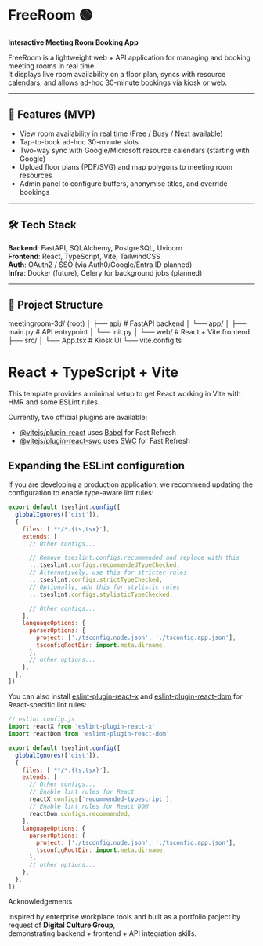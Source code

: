 # FreeRoom 🟢  
**Interactive Meeting Room Booking App**

FreeRoom is a lightweight web + API application for managing and booking meeting rooms in real time.  
It displays live room availability on a floor plan, syncs with resource calendars, and allows ad-hoc 30-minute bookings via kiosk or web.  

---

## 🚀 Features (MVP)
- View room availability in real time (Free / Busy / Next available)
- Tap-to-book ad-hoc 30-minute slots
- Two-way sync with Google/Microsoft resource calendars (starting with Google)
- Upload floor plans (PDF/SVG) and map polygons to meeting room resources
- Admin panel to configure buffers, anonymise titles, and override bookings

---

## 🛠️ Tech Stack
**Backend**: FastAPI, SQLAlchemy, PostgreSQL, Uvicorn  
**Frontend**: React, TypeScript, Vite, TailwindCSS  
**Auth**: OAuth2 / SSO (via Auth0/Google/Entra ID planned)  
**Infra**: Docker (future), Celery for background jobs (planned)

---

## 📂 Project Structure
meetingroom-3d/ (root)
│
├── api/ # FastAPI backend
│ └── app/
│ ├── main.py # API entrypoint
│ └── init.py
│
└── web/ # React + Vite frontend
├── src/
│ └── App.tsx # Kiosk UI
└── vite.config.ts


# React + TypeScript + Vite

This template provides a minimal setup to get React working in Vite with HMR and some ESLint rules.

Currently, two official plugins are available:

- [@vitejs/plugin-react](https://github.com/vitejs/vite-plugin-react/blob/main/packages/plugin-react) uses [Babel](https://babeljs.io/) for Fast Refresh
- [@vitejs/plugin-react-swc](https://github.com/vitejs/vite-plugin-react/blob/main/packages/plugin-react-swc) uses [SWC](https://swc.rs/) for Fast Refresh

## Expanding the ESLint configuration

If you are developing a production application, we recommend updating the configuration to enable type-aware lint rules:

```js
export default tseslint.config([
  globalIgnores(['dist']),
  {
    files: ['**/*.{ts,tsx}'],
    extends: [
      // Other configs...

      // Remove tseslint.configs.recommended and replace with this
      ...tseslint.configs.recommendedTypeChecked,
      // Alternatively, use this for stricter rules
      ...tseslint.configs.strictTypeChecked,
      // Optionally, add this for stylistic rules
      ...tseslint.configs.stylisticTypeChecked,

      // Other configs...
    ],
    languageOptions: {
      parserOptions: {
        project: ['./tsconfig.node.json', './tsconfig.app.json'],
        tsconfigRootDir: import.meta.dirname,
      },
      // other options...
    },
  },
])
```

You can also install [eslint-plugin-react-x](https://github.com/Rel1cx/eslint-react/tree/main/packages/plugins/eslint-plugin-react-x) and [eslint-plugin-react-dom](https://github.com/Rel1cx/eslint-react/tree/main/packages/plugins/eslint-plugin-react-dom) for React-specific lint rules:

```js
// eslint.config.js
import reactX from 'eslint-plugin-react-x'
import reactDom from 'eslint-plugin-react-dom'

export default tseslint.config([
  globalIgnores(['dist']),
  {
    files: ['**/*.{ts,tsx}'],
    extends: [
      // Other configs...
      // Enable lint rules for React
      reactX.configs['recommended-typescript'],
      // Enable lint rules for React DOM
      reactDom.configs.recommended,
    ],
    languageOptions: {
      parserOptions: {
        project: ['./tsconfig.node.json', './tsconfig.app.json'],
        tsconfigRootDir: import.meta.dirname,
      },
      // other options...
    },
  },
])
```


Acknowledgements

Inspired by enterprise workplace tools and built as a portfolio project by request of **Digital Culture Group**,  
demonstrating backend + frontend + API integration skills.